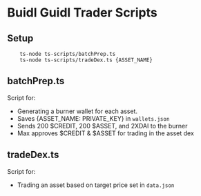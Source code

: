 # Buidl Guidl Trader Scripts

## Setup

```
    ts-node ts-scripts/batchPrep.ts
    ts-node ts-scripts/tradeDex.ts {ASSET_NAME}
```
## batchPrep.ts
Script for:
- Generating a burner wallet for each asset.
- Saves {ASSET_NAME: PRIVATE_KEY} in `wallets.json`
- Sends 200 $CREDIT, 200 $ASSET, and 2XDAI to the burner
- Max approves $CREDIT & $ASSET for trading in the asset dex

## tradeDex.ts
Script for:
- Trading an asset based on target price set in `data.json`
